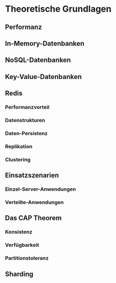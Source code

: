 
# Theoretische Grundlagen

## Performanz

## In-Memory-Datenbanken

## NoSQL-Datenbanken

## Key-Value-Datenbanken

## Redis

### Performanzvorteil

### Datenstrukturen

### Daten-Persistenz

### Replikation

### Clustering

## Einsatzszenarien

### Einzel-Server-Anwendungen

### Verteilte-Anwendungen

## Das CAP Theorem

### Konsistenz

### Verfügbarkeit

### Partitionstoleranz

## Sharding


